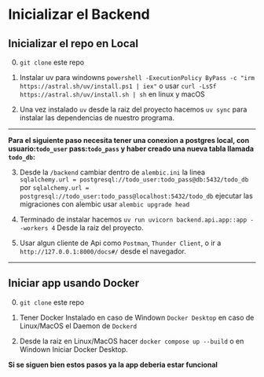 # Inicializar el Backend

## Inicializar el repo en Local
0. `git clone` este repo

1. Instalar uv para windowns `powershell -ExecutionPolicy ByPass -c "irm https://astral.sh/uv/install.ps1 | iex"` o usar `curl -LsSf https://astral.sh/uv/install.sh | sh` en linux y macOS

2. Una vez instalado `uv` desde la raiz del proyecto hacemos `uv sync` para instalar las dependencias de nuestro programa.
------
**Para el siguiente paso necesita tener una conexion a postgres local, con usuario:`todo_user` pass:`todo_pass` y haber creado una nueva tabla llamada `todo_db`:**

3. Desde la `/backend` cambiar dentro de `alembic.ini` la linea `sqlalchemy.url = postgresql://todo_user:todo_pass@db:5432/todo_db` por `sqlalchemy.url = postgresql://todo_user:todo_pass@localhost:5432/todo_db` ejecutar las migraciones con alembic usar `alembic upgrade head`

3. Terminado de instalar hacemos `uv run uvicorn backend.api.app::app --workers 4` Desde la raiz del proyecto.

4. Usar algun cliente de Api como `Postman`, `Thunder Client`, o ir a `http://127.0.0.1:8000/docs#/` desde el navegador.

------
## Iniciar app usando Docker
0. `git clone` este repo

1. Tener Docker Instalado en caso de Windown `Docker Desktop` en caso de Linux/MacOS el Daemon de `Dockerd`

2. Desde la raiz en Linux/MacOS hacer `docker compose up --build` o en Windown Iniciar Docker Desktop.

**Si se siguen bien estos pasos ya la app deberia estar funcional**
